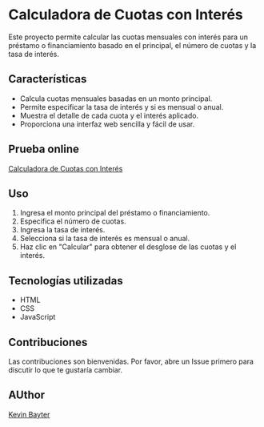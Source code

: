 # Calculadora de Cuotas con Interés

Este proyecto permite calcular las cuotas mensuales con interés para un préstamo o financiamiento basado en el principal, el número de cuotas y la tasa de interés.

## Características

- Calcula cuotas mensuales basadas en un monto principal.
- Permite especificar la tasa de interés y si es mensual o anual.
- Muestra el detalle de cada cuota y el interés aplicado.
- Proporciona una interfaz web sencilla y fácil de usar.

## Prueba online

[Calculadora de Cuotas con Interés](https://calculadora-cuotas-con-interes.herokuapp.com/)

## Uso

1. Ingresa el monto principal del préstamo o financiamiento.
2. Especifica el número de cuotas.
3. Ingresa la tasa de interés.
4. Selecciona si la tasa de interés es mensual o anual.
5. Haz clic en "Calcular" para obtener el desglose de las cuotas y el interés.

## Tecnologías utilizadas

- HTML
- CSS
- JavaScript

## Contribuciones

Las contribuciones son bienvenidas. Por favor, abre un Issue primero para discutir lo que te gustaría cambiar.

## AUthor

[Kevin Bayter](https://www.bayter-x.com/)
